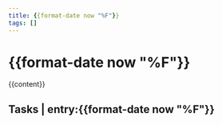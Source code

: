```yaml
---
title: {{format-date now "%F"}}
tags: []
---
```


# {{format-date now "%F"}}

{{content}}

<!-- prettier-ignore-start -->
<!-- markdownlint-disable -->

## Tasks | entry:{{format-date now "%F"}}

<!-- markdownlint-enable -->
<!-- prettier-ignore-end -->
